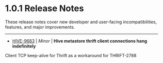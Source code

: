 
<!---
# Licensed to the Apache Software Foundation (ASF) under one
# or more contributor license agreements.  See the NOTICE file
# distributed with this work for additional information
# regarding copyright ownership.  The ASF licenses this file
# to you under the Apache License, Version 2.0 (the
# "License"); you may not use this file except in compliance
# with the License.  You may obtain a copy of the License at
#
#     http://www.apache.org/licenses/LICENSE-2.0
#
# Unless required by applicable law or agreed to in writing, software
# distributed under the License is distributed on an "AS IS" BASIS,
# WITHOUT WARRANTIES OR CONDITIONS OF ANY KIND, either express or implied.
# See the License for the specific language governing permissions and
# limitations under the License.
-->
#  1.0.1 Release Notes

These release notes cover new developer and user-facing incompatibilities, features, and major improvements.


---

* [HIVE-9683](https://issues.apache.org/jira/browse/HIVE-9683) | *Minor* | **Hive metastore thrift client connections hang indefinitely**

Client TCP keep-alive for Thrift as a workaround for THRIFT-2788



